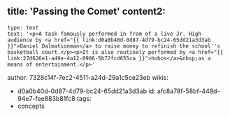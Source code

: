 title: 'Passing the Comet'
content2:
  -
    type: text
    text: '<p>A task famously performed in from of a live Jr. High audience by <a href="{{ link:d0a0b40d-0d87-4d79-bc24-65dd21a3d3ab }}">Daniel Dalmationman</a> to raise money to refinish the school''s basketball court.</p><p>It is also routinely performed by <a href="{{ link:27d626e1-a49e-4a12-8906-5b72fcd655ca }}">hobos</a>&nbsp;as a means of entertainment.</p>'
author: 7328c14f-7ec2-4511-a24d-29a1c5ce23eb
wikis:
  - d0a0b40d-0d87-4d79-bc24-65dd21a3d3ab
id: afc8a78f-58bf-448d-94e7-fee883b81fc8
tags:
  - concepts
